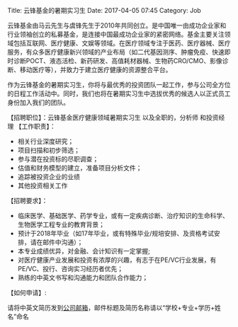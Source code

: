 Title: 云锋基金的暑期实习生
Date: 2017-04-05 07:45
Category: Job

云锋基金由马云先生与虞锋先生于2010年共同创立。是中国唯一由成功企业家和行业领袖创立的私募基金，是连接中国最成功企业家的紧密网络。基金主要关注领域包括互联网、医疗健康、文娱等领域。在医疗领域专注于医药、医疗器械、医疗服务，有众多医疗健康新兴领域的产业布局（如二代基因测序、肿瘤免疫、快速即时诊断POCT、液态活检、新药研发、高值耗材器械、生物药CRO/CMO、影像诊断、移动医疗等），并致力于建立医疗健康的资源整合平台。
 
作为云锋基金的暑期实习生，你将与最优秀的投资团队一起工作，参与公司全方位的日程工作活动中。同时，我们也将在暑期实习生中选拔优秀的候选人以正式员工身份加入我们的团队。
 
【招聘职位】：云锋基金医疗健康领域暑期实习生 以及全职的，分析师 和投资经理
【工作职责】：

*    相关行业深度研究；
*    项目扫描和初步筛选；
*    参与潜在投资标的尽职调查；
*    估值和财务模型的建立，准备项目分析文件；
*    追踪被投资企业的业绩
*    其他投资相关工作
 
【招聘要求】：

*    临床医学、基础医学、药学专业，或有一定疾病诊断、治疗知识的生命科学、生物医学工程专业的教育背景；
*    预计于2018年毕业（如17年毕业，或有特殊毕业/规培安排、及资格考试安排，请在邮件中沟通）；
*    本专业成绩优异，对金融、会计知识有一定掌握;
*    对医疗健康产业发展和投资有浓厚的兴趣，有志于在PE/VC行业发展，有PE/VC、投行、咨询实习经历者优先；
*    熟练的中英文书写和沟通能力和团队合作能力；
 
【如何申请】:

   请将中英文简历发到[公司邮箱](mailto:yfhealthcare_hr@163.com)，邮件标题及简历名称请以“学校+专业+学历+姓名”命名
